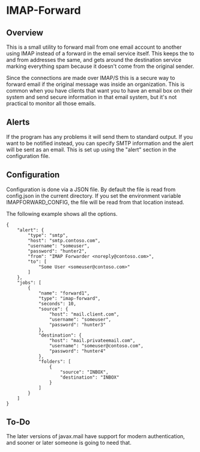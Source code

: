 # IMAP-Forward

## Overview

This is a small utility to forward mail from one email account to another using IMAP instead of
a forward in the email service itself.  This keeps the to and from addresses the same, and gets
around the destination service marking everything spam because it doesn't come from the original
sender.

Since the connections are made over IMAP/S this is a secure way to forward email if the original
message was inside an organization.  This is common when you have clients that want you to have
an email box on their system and send secure information in that email system, but it's not
practical to monitor all those emails.

## Alerts

If the program has any problems it will send them to standard output.  If you want to be notified
instead, you can specify SMTP information and the alert will be sent as an email.  This is set
up using the "alert" section in the configuration file.

## Configuration

Configuration is done via a JSON file.  By default the file is read from config.json in the
current directory.  If you set the environment variable IMAPFORWARD_CONFIG, the file will be
read from that location instead.

The following example shows all the options.

    {
        "alert": {
            "type": "smtp",
            "host": "smtp.contoso.com",
            "username": "someuser",
            "password": "hunter2",
            "from": "IMAP Forwarder <noreply@contoso.com>",
            "to": [
                "Some User <someuser@contoso.com>"
            ]
        },
        "jobs": [
            {
                "name": "forward1",
                "type": "imap-forward",
                "seconds": 10,
                "source": {
                    "host": "mail.client.com",
                    "username": "someuser",
                    "password": "hunter3"
                },
                "destination": {
                    "host": "mail.privateemail.com",
                    "username": "someuser@contoso.com",
                    "password": "hunter4"
                },
                "folders": [
                    {
                        "source": "INBOX",
                        "destination": "INBOX"
                    }
                ]
            }
        ]
    }

## To-Do

The later versions of javax.mail have support for modern authentication, and sooner or later
someone is going to need that.
